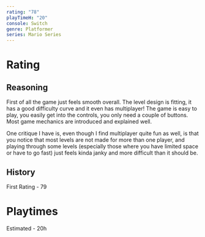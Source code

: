 ```yaml
---
rating: "78"
playTimeH: "20"
console: Switch
genre: Platformer
series: Mario Series
---
```

# Rating
## Reasoning
First of all the game just feels smooth overall. The level design is fitting, it has a good difficulty curve and it even has multiplayer! The game is easy to play, you easily get into the controls, you only need a couple of buttons. Most game mechanics are introduced and explained well. 

One critique I have is, even though I find multiplayer quite fun as well, is that you notice that most levels are not made for more than one player, and playing through some levels (especially those where you have limited  space or have to go fast) just feels kinda janky and more difficult than it should be.

## History
First Rating - 79
# Playtimes
Estimated - 20h
